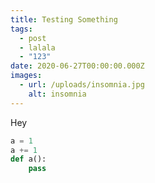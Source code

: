 ```yaml
---
title: Testing Something
tags:
  - post
  - lalala
  - "123"
date: 2020-06-27T00:00:00.000Z
images:
  - url: /uploads/insomnia.jpg
    alt: insomnia
---
```

Hey



```py
a = 1
a += 1
def a():
    pass
```